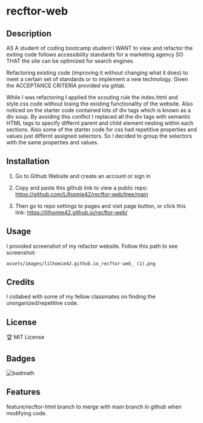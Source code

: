 # recftor-web

## Description

AS A student of coding bootcamp student
I WANT to view and refactor the exiting code follows accessibility standards for a marketing agency
SO THAT the site can be optimized for search engines.

Refactoring existing code (improving it without changing what it does) to meet a certain set of standards or to implement a new technology. Given the ACCEPTANCE CRITERIA provided via gitlab.

While I was refactoring I applied the scouting rule the index.html and style.css code without losing the existing functionality of the website. Also noticed on the starter code contained lots of div tags which is known as a div soup. By avoiding this conflict I replaced all the div tags with semantic HTML tags to specify differnt parent and child element nesting within each sections. Also some of the starter code for css had repetitive properties and values just differnt assigned selectors. So I decided to group the selectors with the same properties and values. 

## Installation

1. Go to Github Website and create an account or sign in

2. Copy and paste this github link to view a public repo: https://github.com/Lilhomie42/recftor-web/tree/main

3. Then go to repo settings to pages and visit page button,
or click this link: https://lilhomie42.github.io/recftor-web/


## Usage

I provided screenshot of my refactor website.
Follow this path to see screenshot:

`assets/images/lilhomie42.github.io_recftor-web_ (1).png`



## Credits

I collabed with some of my fellow classmates on finding the unorganized/repetitive code.

## License

🏆 MIT License

## Badges

![badmath](https://img.shields.io/github/languages/top/nielsenjared/badmath)

## Features

feature/recftor-html branch to merge with main branch in github when modifying code.

